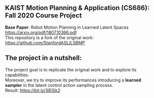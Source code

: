 KAIST Motion Planning & Application (CS686): Fall 2020 Course Project
----

**Base Paper**: Robot Motion Planning in Learned Latent Spaces https://arxiv.org/pdf/1807.10366.pdf  
This repository is a fork of the original work: https://github.com/StanfordASL/LSBMP

The project in a nutshell:
----

The project goal is to replicate the original work and to explore its capabilities.   
Moreover, we try to improve its performances introducing a **learned sampler** in the latent control action sampling process.  
Result: https://bit.ly/3lElSk2
